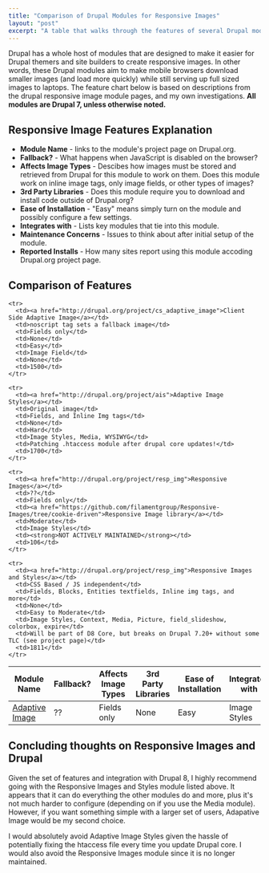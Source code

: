 ```yaml
---
title: "Comparison of Drupal Modules for Responsive Images"
layout: "post"
excerpt: "A table that walks through the features of several Drupal modules for creating responsive images."
---
```

Drupal has a whole host of modules that are designed to make it easier for Drupal themers and site builders to create responsive images. In other words, these Drupal modules aim to make mobile browsers download smaller images (and load more quickly) while still serving up full sized images to laptops. The feature chart below is based on descriptions from the drupal responsive image module pages, and my own investigations. **All modules are Drupal 7, unless otherwise noted.**

## Responsive Image Features Explanation

* **Module Name** - links to the module's project page on Drupal.org.
* **Fallback?** - What happens when JavaScript is disabled on the browser?
* **Affects Image Types** - Descibes how images must be stored and retrieved from Drupal for this module to work on them. Does this module work on inline image tags, only image fields, or other types of images?
* **3rd Party Libraries** - Does this module require you to download and install code outside of Drupal.org?
* **Ease of Installation** - "Easy" means simply turn on the module and possibly configure a few settings.
* **Integrates with** - Lists key modules that tie into this module.
* **Maintenance Concerns** - Issues to think about after initial setup of the module.
* **Reported Installs** - How many sites report using this module accoding Drupal.org project page.

## Comparison of Features

<div class="scroll">
  <table>
    <thead>
      <tr>
         <th>Module Name</th>
         <th title="What happens when JavaScript is disabled">Fallback?</th>
         <th title="Can this module make img tags inside responsive in node bodies? Or, only image fields?">Affects Image Types</th>
         <th title="Denotes any non-Drupal code that is required to run this module">3rd Party Libraries</th>
         <th>Ease of Installation</th>
         <th title="Other Modules that this module is intended to work with">Integrates with</th>
         <th>Maintenance Concerns</th>
         <th title="Number of sites that report using this module on Drupal.org at time of writing">Reported Installs</th>
      </tr>
    </thead>
    <tbody>
    <tr>
      <td><a href="http://drupal.org/project/adaptive_image">Adaptive Image</a></td>
      <td>??</td>
      <td>Fields only</td>
      <td>None</td>
      <td>Easy</td>
      <td>Image Styles</td>
      <td>None</td>
     <td>4000ish</td>
    </tr>

    <tr>
      <td><a href="http://drupal.org/project/cs_adaptive_image">Client Side Adaptive Image</a></td>
      <td>noscript tag sets a fallback image</td>
      <td>Fields only</td>
      <td>None</td>
      <td>Easy</td>
      <td>Image Field</td>
      <td>None</td>
      <td>1500</td>
    </tr>

    <tr>
      <td><a href="http://drupal.org/project/ais">Adaptive Image Styles</a></td>
      <td>Original image</td>
      <td>Fields, and Inline Img tags</td>
      <td>None</td>
      <td>Hard</td>
      <td>Image Styles, Media, WYSIWYG</td>
      <td>Patching .htaccess module after drupal core updates!</td>
      <td>1700</td>
    </tr>

    <tr>
      <td><a href="http://drupal.org/project/resp_img">Responsive Images</a></td>
      <td>??</td>
      <td>Fields only</td>
      <td><a href="https://github.com/filamentgroup/Responsive-Images/tree/cookie-driven">Responsive Image library</a></td>
      <td>Moderate</td>
      <td>Image Styles</td>
      <td><strong>NOT ACTIVELY MAINTAINED</strong></td>
      <td>106</td>
    </tr>

    <tr>
      <td><a href="http://drupal.org/project/resp_img">Responsive Images and Styles</a></td>
      <td>CSS Based / JS independent</td>
      <td>Fields, Blocks, Entities textfields, Inline img tags, and more</td>
      <td>None</td>
      <td>Easy to Moderate</td>
      <td>Image Styles, Context, Media, Picture, field_slideshow, colorbox, expire</td>
      <td>Will be part of D8 Core, but breaks on Drupal 7.20+ without some TLC (see project page)</td>
      <td>1811</td>
    </tr>
  </tbody>
  </table>
</div>

## Concluding thoughts on Responsive Images and Drupal

Given the set of features and integration with Drupal 8, I highly recommend going with the Responsive Images and Styles module listed above. It appears that it can do everything the other modules do and more, plus it's not much harder to configure (depending on if you use the Media module). However, if you want something simple with a larger set of users, Adapative Image would be my second choice. 

I would absolutely avoid Adaptive Image Styles given the hassle of potentially fixing the htaccess file every time you update Drupal core. I would also avoid the Responsive Images module since it is no longer maintained. 
